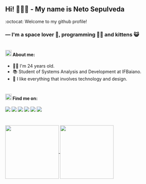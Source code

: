 ## Hi! 🙋🏻‍♂️ - My name is Neto Sepulveda

:octocat: Welcome to my github profile!
### — I'm a space lover 🚀, programming 👨‍💻 and kittens 😺

#

#### <img src="https://thumbs.gfycat.com/PerkyElegantIridescentshark-max-1mb.gif" width="20px"/> About me:
 - 👦🏻 I'm 24 years old.
 - 📚 Student of Systems Analysis and Development at IFBaiano.
 - 🖤 I like everything that involves technology and design.

#

#### <img src="https://thumbs.gfycat.com/PerkyElegantIridescentshark-max-1mb.gif" width="20px"/> Find me on:
<!-- Badge Gmail -->
<a target="_blank" href="mailto:clementesepulveda27@gmail.com" style="text-decoration: none;">
 <img src="https://img.shields.io/badge/-Gmail-c14438?style=social-square&logo=Gmail&logoColor=white"/>
</a>
<!-- Badge Twitter -->
<a target="_blank" href="https://twitter.com/net0xy" style="text-decoration: none;">
 <img src="https://img.shields.io/badge/-Twitter-00acee?style=social-square&logo=Twitter&logoColor=white"/>
</a>
<!-- Badge Instagram -->
<a target="_blank" href="http://instagram.com/netosepulveda_" style="text-decoration: none;">
 <img src="https://img.shields.io/badge/-Instagram-3f729b?style=social-square&logo=Instagram&logoColor=white"/>
</a>
<!-- Badge Linkedin -->
<a target="_blank" href="https://www.linkedin.com/in/netosepulveda" style="text-decoration: none;">
 <img src="https://img.shields.io/badge/-Linkedin-0e76a8?style=social-square&logo=Linkedin&logoColor=white"/>
</a>
<!-- Badge Steam -->
<a target="_blank" href="https://steamcommunity.com/id/net0x" style="text-decoration: none;">
 <img src="https://img.shields.io/badge/-Steam-171a21?style=social-square&logo=Steam&logoColor=white"/>
</a>
<!-- Badge Steam -->
<a href="#" style="text-decoration: none;">
 <img src="https://img.shields.io/badge/-net0x%238469-738ADB?style=social-square&logo=Discord&logoColor=white"/>
</a>

#

<!-- GitHub Stats -->
<a href="#">
 <img height="170em" align="center"  src="https://github-readme-stats.vercel.app/api?username=netosep&count_private=true&show_icons=true&theme=omni&hide_border=true&include_all_commits=true&layout=compact&)" />
</a>

<a href="#">
 <img height="170em" align="center" src="https://github-readme-stats.vercel.app/api/top-langs/?username=netosep&langs_count=8&layout=compact&theme=omni&hide_border=true&include_all_commits=true&count_private=true&)" />
</a>
